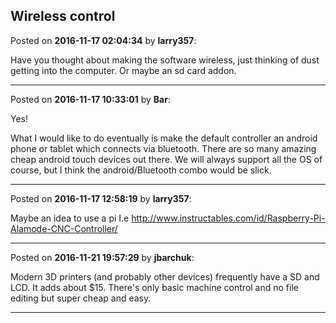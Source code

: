 ## Wireless control
Posted on **2016-11-17 02:04:34** by **larry357**:

Have you thought about making the software wireless, just thinking of dust getting into the computer. Or maybe an sd card addon.

---

Posted on **2016-11-17 10:33:01** by **Bar**:

Yes!

What I would like to do eventually is make the default controller an android phone or tablet which connects via bluetooth. There are so many amazing cheap android touch devices out there. We will always support all the OS of course, but I think the android/Bluetooth combo would be slick.

---

Posted on **2016-11-17 12:58:19** by **larry357**:

Maybe an idea to use a pi I.e http://www.instructables.com/id/Raspberry-Pi-Alamode-CNC-Controller/

---

Posted on **2016-11-21 19:57:29** by **jbarchuk**:

Modern 3D printers (and probably other devices) frequently have a SD and LCD. It adds about $15. There's only basic machine control and no file editing but super cheap and easy.

---


